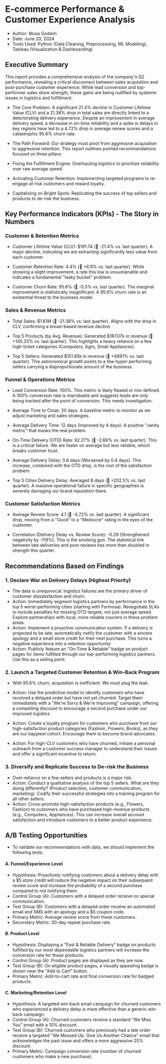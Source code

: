 # E-commerce Performance & Customer Experience Analysis
- Author: Musa Godwin
- Date: June 20, 2024
- Tools Used: Python (Data Cleaning, Preprocessing, ML Modeling), Tableau (Visualization & Dashboarding)

## Executive Summary
This report provides a comprehensive analysis of the company's Q2 performance, revealing a critical disconnect between sales acquisition and post-purchase customer experience. While lead conversion and top-performer sales show strength, these gains are being nullified by systemic issues in logistics and fulfillment.

- The Core Problem: A significant 21.4% decline in Customer Lifetime Value (CLV) and a 21.38% drop in total sales are directly linked to a deteriorating delivery experience. Despite an improvement in average delivery speed, a decrease in on-time reliability and a spike in delays in key regions have led to a 4.72% drop in average review scores and a catastrophic 95.6% churn rate.


- The Path Forward: Our strategy must pivot from aggressive acquisition to aggressive retention. This report outlines pointed recommendations focused on three pillars:


- Fixing the Fulfillment Engine: Overhauling logistics to prioritize reliability over raw average speed.


- Activating Customer Retention: Implementing targeted programs to re-engage at-risk customers and reward loyalty.


- Capitalizing on Bright Spots: Replicating the success of top sellers and products to de-risk the business.

## Key Performance Indicators (KPIs) - The Story in Numbers

### Customer & Retention Metrics
- Customer Lifetime Value (CLV): $191.74 (🔻 -21.4% vs. last quarter). A major decline, indicating we are extracting significantly less value from each customer.


- Customer Retention Rate: 4.4% (🔼 +6.9% vs. last quarter). While showing a slight improvement, a rate this low is unsustainable and indicates a fundamental "leaky bucket" problem.


- Customer Churn Rate: 95.6% (🔽 -0.3% vs. last quarter). The marginal improvement is statistically insignificant. A 95.6% churn rate is an existential threat to the business model.

### Sales & Revenue Metrics
- Total Sales: $1.61M (🔻 -21.38% vs. last quarter). Aligns with the drop in CLV, confirming a broad-based revenue decline.


- Top 5 Products (by Avg. Revenue): Generated $187.07k in revenue (🔼 +145.33% vs. last quarter). This highlights a heavy reliance on a few high-ticket categories (Computers, Agro, Small Appliances).


- Top 5 Sellers: Generated $151.85k in revenue (🔼 +4891% vs. last quarter). This astronomical growth points to a few hyper-performing sellers carrying a disproportionate amount of the business.

### Funnel & Operations Metrics
- Lead Conversion Rate: 100%. This metric is likely flawed or mis-defined. A 100% conversion rate is improbable and suggests leads are only being tracked after the point of conversion. This needs investigation.


- Average Time to Close: 20 days. A baseline metric to monitor as we adjust marketing and sales strategies.


- Average Delivery Time: 12 days (Improved by 4 days). A positive "vanity metric" that masks the real problem.


- On-Time Delivery (OTD) Rate: 92.27% (🔻 -2.66% vs. last quarter). This is a critical failure. We are faster on average but less reliable, which breaks customer trust.


- Average Delivery Delay: 0.6 days (Worsened by 0.4 days). This increase, combined with the OTD drop, is the root of the satisfaction problem.

- Top 5 Cities Delivery Delay: Averaged 8 days (🔼 +202.5% vs. last quarter). A massive operational failure in specific geographies is severely damaging our brand reputation there.

### Customer Satisfaction Metrics
- Average Review Score: 4.1 (🔻 -4.72% vs. last quarter). A significant drop, moving from a "Good" to a "Mediocre" rating in the eyes of the customer.


- Correlation (Delivery Delay vs. Review Score): -0.29 (Strengthened negativity by -119%). This is the smoking gun. The statistical link between late deliveries and poor reviews has more than doubled in strength this quarter.

## Recommendations Based on Findings
### 1. Declare War on Delivery Delays (Highest Priority)
- The data is unequivocal: logistics failures are the primary driver of customer dissatisfaction and churn.
- Action: Immediately segment logistics partners by performance in the top 5 worst-performing cities (starting with Formosa). Renegotiate SLAs to include penalties for missing OTD targets, not just average speed. Explore partnerships with local, more reliable couriers in these problem areas.
- Action: Implement a proactive communication system. If a delivery is projected to be late, automatically notify the customer with a sincere apology and a small store credit for their next purchase. This turns a negative experience into a retention opportunity.
- Action: Publicly feature an "On-Time & Reliable" badge on product pages for items fulfilled through our top-performing logistics partners. Use this as a selling point.

### 2. Launch a Targeted Customer Retention & Win-Back Program
- With 95.6% churn, acquisition is inefficient. We must plug the leak.

- Action: Use the predictive model to identify customers who have received a delayed order but have not yet churned. Target them immediately with a "We're Sorry & We're Improving" campaign, offering a compelling discount to encourage a second purchase under our improved logistics.

- Action: Create a loyalty program for customers who purchase from our high-satisfaction product categories (Fashion, Flowers, Books), as they are our happiest cohort. Encourage them to become brand advocates.

- Action: For high-CLV customers who have churned, initiate a personal outreach from a customer success manager to understand their issues and offer a significant incentive to return.

### 3. Diversify and Replicate Success to De-risk the Business
- Over-reliance on a few sellers and products is a major risk.
- Action: Conduct a qualitative analysis of the top 5 sellers. What are they doing differently? (Product selection, customer communication, marketing). Codify their successful strategies into a training program for all other sellers.
- Action: Cross-promote high-satisfaction products (e.g., Flowers, Fashion) to customers who have purchased high-revenue products (e.g., Computers, Appliances). This can increase overall account satisfaction and introduce customers to a better product experience.


## A/B Testing Opportunities
- To validate our recommendations with data, we should implement the following tests:

#### A. Funnel/Experience Level
- Hypothesis: Proactively notifying customers about a delivery delay with a $5 store credit will reduce the negative impact on their subsequent review score and increase the probability of a second purchase compared to not notifying them.
- Control Group (A): Customers with a delayed order receive no special communication.
- Test Group (B): Customers with a delayed order receive an automated email and SMS with an apology and a $5 coupon code.
- Primary Metric: Average review score from these customers.
- Secondary Metric: 30-day repeat purchase rate.

####    B. Product Level
- Hypothesis: Displaying a "Fast & Reliable Delivery" badge on products fulfilled by our most dependable logistics partners will increase the conversion rate for those products.
- Control Group (A): Product pages are displayed as they are now.
- Test Group (B): On eligible product pages, a visually appealing badge is shown near the "Add to Cart" button.
- Primary Metric: Add-to-cart rate and final conversion rate for badged products.

#### C. Marketing/Retention Level
- Hypothesis: A targeted win-back email campaign for churned customers who experienced a delivery delay is more effective than a generic win-back campaign.
- Control Group (A): Churned customers receive a standard "We Miss You" email with a 10% discount.
- Test Group (B): Churned customers who previously had a late order receive a targeted "We Messed Up. Give Us Another Chance" email that acknowledges the past issue and offers a more aggressive 25% discount.
- Primary Metric: Campaign conversion rate (number of churned customers who make a new purchase).